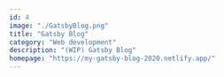 ```yaml
---
id: 4
image: "./GatsbyBlog.png"
title: "Gatsby Blog"
category: "Web development"
description: "(WIP) Gatsby Blog"
homepage: "https://my-gatsby-blog-2020.netlify.app/"
---
```


